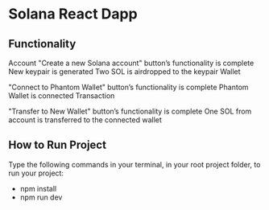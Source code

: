 # Solana React Dapp
 ## Functionality
Account
"Create a new Solana account" button’s functionality is complete
New keypair is generated
Two SOL is airdropped to the keypair
Wallet

"Connect to Phantom Wallet" button’s functionality is complete
Phantom Wallet is connected
Transaction

"Transfer to New Wallet" button’s functionality is complete
One SOL from account is transferred to the connected wallet

## How to Run Project
Type the following commands in your terminal, in your root project folder, to run your project:
- npm install
- npm run dev

